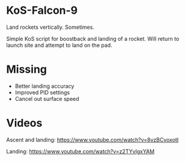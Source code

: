 # KoS-Falcon-9
Land rockets vertically. Sometimes.

Simple KoS script for boostback and landing of a rocket. Will return to launch site and attempt to land on the pad.

# Missing
- Better landing accuracy 
- Improved PID settings
- Cancel out surface speed

# Videos
Ascent and landing: <https://www.youtube.com/watch?v=8vzBCvoxotI>  

Landing: <https://www.youtube.com/watch?v=z2TYvlgxYAM>
